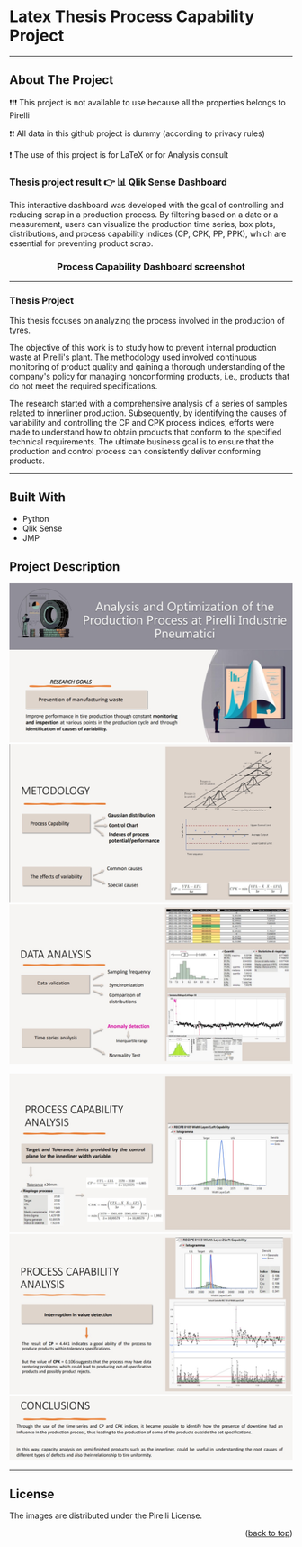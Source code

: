 # Latex Thesis Process Capability Project

<!-- ## Table of Contents

- [About The Project](#about-the-project)
  - [Built With](#built-with)
  - [Project Description](#project-description)
- [License](#license) -->

---

## About The Project

❗❗❗ This project is not available to use because all the properties belongs to Pirelli

❗❗ All data in this github project is dummy (according to privacy rules) 

❗ The use of this project is for LaTeX or for Analysis consult

### Thesis project result 👉 📊 Qlik Sense Dashboard
This interactive dashboard was developed with the goal of controlling and reducing scrap in a production process. By filtering based on a date or a measurement, users can visualize the production time series, box plots, distributions, and process capability indices (CP, CPK, PP, PPK), which are essential for preventing product scrap.

<p align="center">
  <h3 align="center">Process Capability Dashboard screenshot </h3>
</p>

<!-- ![logo1](./img/logo2.jpg) -->

---

### Thesis Project
This thesis focuses on analyzing the process involved in the production of tyres.

The objective of this work is to study how to prevent internal production waste at Pirelli's plant. 
The methodology used involved continuous monitoring of product quality and gaining a thorough understanding of the company's policy for managing nonconforming products, i.e., products that do not meet the required specifications. 

The research started with a comprehensive analysis of a series of samples related to innerliner production. Subsequently, by identifying the causes of variability and controlling the CP and CPK process indices, efforts were made to understand how to obtain products that conform to the specified technical requirements. The ultimate business goal is to ensure that the production and control process can consistently deliver conforming products.

---

## Built With

* Python
* Qlik Sense
* JMP

## Project Description

![1](./img/1.jpg)
![2](./img/2.jpg)
![3](./img/3.jpg)
<!-- ![4](./img/4.jpg) -->
![5](./img/5.jpg)
![6](./img/6.jpg)
![7](./img/7.jpg)


---

## License

The images are distributed under the Pirelli License.

<p align="right">(<a href="#readme-top">back to top</a>)</p>
